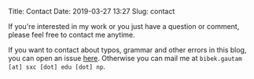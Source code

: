 Title: Contact
Date: 2019-03-27 13:27
Slug: contact

If you're interested in my work or you just have a question or comment, please feel free to contact me anytime.

If you want to contact about typos, grammar and other errors in this blog, you can open an issue [here](https://github.com/bibek22/bibek22.github.io/issues). Otherwise you can mail me at `bibek.gautam [at] sxc [dot] edu [dot] np`.
